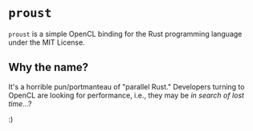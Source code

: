 # `proust`

`proust` is a simple OpenCL binding for the Rust programming language under
the MIT License.

## Why the name?

It's a horrible pun/portmanteau of "parallel Rust."  Developers turning to 
OpenCL are looking for performance, i.e., they may be *in search of lost time*...?

:)

